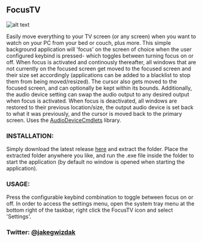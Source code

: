 ## FocusTV
![alt text](https://github.com/Jakegwizdak/FocusTV/blob/main/Settings%20Screenshot.png?raw=true)

Easily move everything to your TV screen (or any screen) when you want to watch on your PC from your bed or couch, plus more. This simple background application will 'focus' on the screen of choice when the user configured keybind is pressed- which toggles between turning focus on or off. When focus is activated and continously thereafter, all windows that are not currently on the focused screen get moved to the focused screen and their size set accordingly (applications can be added to a blacklist to stop them from being moved/resized). The cursor also gets moved to the focused screen, and can optionally be kept within its bounds. Additionally, the audio device setting can swap the audio output to any desired output when focus is activated. When focus is deactivated, all windows are restored to their previous location/size, the output audio device is set back to what it was previously, and the cursor is moved back to the primary screen. Uses the [AudioDeviceCmdlets](https://github.com/frgnca/AudioDeviceCmdlets) library.

### INSTALLATION:
Simply download the latest release [here](https://github.com/Jakegwizdak/FocusTV/releases) and extract the folder. Place the extracted folder anywhere you like, and run the .exe file inside the folder to start the application (by default no window is opened when starting the application).

### USAGE:
Press the configurable keybind combination to toggle between focus on or off. In order to access the settings menu, open the system tray menu at the bottom right of the taskbar, right click the FocusTV icon and select 'Settings'.

### Twitter: [@jakegwizdak](https://twitter.com/JakeGwizdak)
